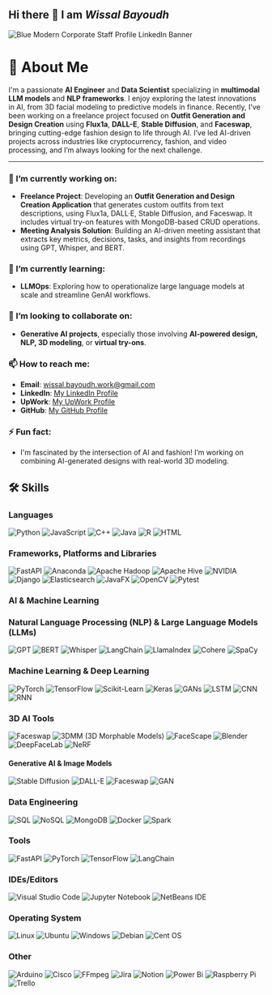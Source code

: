 ## Hi there 👋 I am _Wissal Bayoudh_
![Blue Modern Corporate Staff Profile LinkedIn Banner](https://github.com/user-attachments/assets/e6b7fd3c-c7c9-40f9-8a64-dce295dd7d20)


# 🧠 About Me  
I'm a passionate **AI Engineer** and **Data Scientist** specializing in **multimodal LLM models** and **NLP frameworks**. I enjoy exploring the latest innovations in AI, from 3D facial modeling to predictive models in finance. Recently, I’ve been working on a freelance project focused on **Outfit Generation and Design Creation** using **Flux1a**, **DALL-E**, **Stable Diffusion**, and **Faceswap**, bringing cutting-edge fashion design to life through AI. I’ve led AI-driven projects across industries like cryptocurrency, fashion, and video processing, and I’m always looking for the next challenge.

---

### 🔭 I’m currently working on:
- **Freelance Project**: Developing an **Outfit Generation and Design Creation Application** that generates custom outfits from text descriptions, using Flux1a, DALL·E, Stable Diffusion, and Faceswap. It includes virtual try-on features with MongoDB-based CRUD operations.
- **Meeting Analysis Solution**: Building an AI-driven meeting assistant that extracts key metrics, decisions, tasks, and insights from recordings using GPT, Whisper, and BERT.

### 🌱 I’m currently learning:
- **LLMOps**: Exploring how to operationalize large language models at scale and streamline GenAI workflows.

### 👯 I’m looking to collaborate on:
- **Generative AI projects**, especially those involving **AI-powered design, NLP, 3D modeling**, or **virtual try-ons**.

### 📫 How to reach me:
- **Email**: wissal.bayoudh.work@gmail.com
- **LinkedIn**: [My LinkedIn Profile](https://www.linkedin.com/feed/)
- **UpWork**:  [My UpWork Profile](https://www.upwork.com/freelancers/~01e07abad545191076)
- **GitHub**: [My GitHub Profile](https://github.com/wissalBayoudh)

### ⚡ Fun fact:
- I'm fascinated by the intersection of AI and fashion! I’m working on combining AI-generated designs with real-world 3D modeling.
<!--
## 🌟 Featured Projects  
### **Outfit Generation and Design Creation Application**  
- **Overview**: A web-based application enabling users to generate custom outfit designs based on text descriptions. Users receive a **Design Card** that includes details like the title, clothing type, designer inspiration, style, and fabric, along with a generated image.  
- **Technologies Used**: Flux1a, DALL-E, Stable Diffusion, Faceswap, FastAPI, Docker, MongoDB.  
- **Status**: Completed the core functionality and MongoDB integration. Currently working on the virtual try-on module using a face-swap algorithm to allow users to visualize themselves in the outfits.  

### **Meeting Analysis with AI**  
- **Overview**: Developed a solution utilizing models like GPT and Whisper to extract insights from meeting transcripts, such as summarization, topic detection, and NER.  
- **Technologies Used**: GPT, Whisper, LangChain, PyTorch, FastAPI, MongoDB.  

### **3D Facial Modeling and Lip Sync (DeepFake)**  
- **Overview**: Innovated facial reconstruction using DeepFake techniques and 3D modeling tools like FaceScape, achieving a 95% accuracy rate.  
- **Technologies Used**: FaceScape, DeepFaceLab, Tortoise-TTS.

### **Cryptotoken Pricing Model**  
- **Overview**: Built an LSTM-based model for cryptocurrency pricing with a 92% accuracy rate.  
- **Technologies Used**: LSTM, Python, SANAPI.
-->
## 🛠️ Skills  

### Languages  
![Python](https://img.shields.io/badge/-Python-3776AB?logo=python&logoColor=white&style=for-the-badge)  ![JavaScript](https://img.shields.io/badge/-JavaScript-F7DF1E?logo=javascript&logoColor=black&style=for-the-badge) ![C++](https://img.shields.io/badge/-C++-00599C?logo=cplusplus&logoColor=white&style=for-the-badge)  ![Java](https://img.shields.io/badge/-Java-007396?logo=java&logoColor=white&style=for-the-badge) ![R](https://img.shields.io/badge/-R-276DC3?logo=r&logoColor=white&style=for-the-badge) ![HTML](https://img.shields.io/badge/-HTML-E34F26?logo=html5&logoColor=white&style=for-the-badge)

### Frameworks, Platforms and Libraries
![FastAPI](https://img.shields.io/badge/FastAPI-005571?style=for-the-badge&logo=fastapi) ![Anaconda](https://img.shields.io/badge/Anaconda-%2344A833.svg?style=for-the-badge&logo=anaconda&logoColor=white) ![Apache Hadoop](https://img.shields.io/badge/Apache%20Hadoop-66CCFF?style=for-the-badge&logo=apachehadoop&logoColor=black) ![Apache Hive](https://img.shields.io/badge/Apache%20Hive-FDEE21?style=for-the-badge&logo=apachehive&logoColor=black) ![NVIDIA](https://img.shields.io/badge/cuda-000000.svg?style=for-the-badge&logo=nVIDIA&logoColor=green) ![Django](https://img.shields.io/badge/django-%23092E20.svg?style=for-the-badge&logo=django&logoColor=white) ![Elasticsearch](https://img.shields.io/badge/elasticsearch-%230377CC.svg?style=for-the-badge&logo=elasticsearch&logoColor=white) ![JavaFX](https://img.shields.io/badge/javafx-%23FF0000.svg?style=for-the-badge&logo=javafx&logoColor=white) ![OpenCV](https://img.shields.io/badge/opencv-%23white.svg?style=for-the-badge&logo=opencv&logoColor=white) ![Pytest](https://img.shields.io/badge/pytest-%23ffffff.svg?style=for-the-badge&logo=pytest&logoColor=2f9fe3) 



### AI & Machine Learning  


### Natural Language Processing (NLP) & Large Language Models (LLMs)
![GPT](https://img.shields.io/badge/GPT-FF6F00?style=for-the-badge&logo=openai&logoColor=white) ![BERT](https://img.shields.io/badge/BERT-0052CC?style=for-the-badge&logo=transformers&logoColor=white) ![Whisper](https://img.shields.io/badge/Whisper-00BFFF?style=for-the-badge) ![LangChain](https://img.shields.io/badge/LangChain-FF4500?style=for-the-badge) ![LlamaIndex](https://img.shields.io/badge/LlamaIndex-9B59B6?style=for-the-badge) ![Cohere](https://img.shields.io/badge/Cohere-4B8BBE?style=for-the-badge) ![SpaCy](https://img.shields.io/badge/SpaCy-36648B?style=for-the-badge)

### Machine Learning & Deep Learning
![PyTorch](https://img.shields.io/badge/PyTorch-EE4C2C?style=for-the-badge&logo=pytorch&logoColor=white) ![TensorFlow](https://img.shields.io/badge/TensorFlow-FF6F00?style=for-the-badge&logo=tensorflow&logoColor=white) ![Scikit-Learn](https://img.shields.io/badge/Scikit_Learn-F7931E?style=for-the-badge&logo=scikit-learn&logoColor=white) ![Keras](https://img.shields.io/badge/Keras-D00000?style=for-the-badge&logo=keras&logoColor=white) ![GANs](https://img.shields.io/badge/GANs-00C853?style=for-the-badge) ![LSTM](https://img.shields.io/badge/LSTM-4B8BBE?style=for-the-badge) ![CNN](https://img.shields.io/badge/CNN-1E90FF?style=for-the-badge) ![RNN](https://img.shields.io/badge/RNN-6A5ACD?style=for-the-badge)

### 3D AI Tools
![Faceswap](https://img.shields.io/badge/Faceswap-FF69B4?style=for-the-badge) ![3DMM (3D Morphable Models)](https://img.shields.io/badge/3DMM-9400D3?style=for-the-badge) ![FaceScape](https://img.shields.io/badge/FaceScape-8A2BE2?style=for-the-badge) ![Blender](https://img.shields.io/badge/Blender-F5792A?style=for-the-badge&logo=blender&logoColor=white) ![DeepFaceLab](https://img.shields.io/badge/DeepFaceLab-DC143C?style=for-the-badge) ![NeRF](https://img.shields.io/badge/NeRF-32CD32?style=for-the-badge)

#### **Generative AI & Image Models**  
![Stable Diffusion](https://img.shields.io/badge/-Stable%20Diffusion-4E4E50?logo=stablediffusion&logoColor=white&style=for-the-badge) ![DALL-E](https://img.shields.io/badge/-DALL--E-412991?logo=openai&logoColor=white&style=for-the-badge) ![Faceswap](https://img.shields.io/badge/-Faceswap-FF6347?logo=deepfake&logoColor=white&style=for-the-badge) ![GAN](https://img.shields.io/badge/-GAN-EC407A?logo=deeplearning&logoColor=white&style=for-the-badge)

### Data Engineering  
![SQL](https://img.shields.io/badge/-SQL-4479A1?logo=postgresql&logoColor=white&style=for-the-badge) ![NoSQL](https://img.shields.io/badge/-NoSQL-4DB33D?logo=mongodb&logoColor=white&style=for-the-badge) ![MongoDB](https://img.shields.io/badge/-MongoDB-47A248?logo=mongodb&logoColor=white&style=for-the-badge) ![Docker](https://img.shields.io/badge/-Docker-2496ED?logo=docker&logoColor=white&style=for-the-badge) ![Spark](https://img.shields.io/badge/-Spark-E25A1C?logo=apachespark&logoColor=white&style=for-the-badge)


### Tools  
![FastAPI](https://img.shields.io/badge/-FastAPI-009688?logo=fastapi&logoColor=white&style=for-the-badge) ![PyTorch](https://img.shields.io/badge/-PyTorch-EE4C2C?logo=pytorch&logoColor=white&style=for-the-badge) ![TensorFlow](https://img.shields.io/badge/-TensorFlow-FF6F00?logo=tensorflow&logoColor=white&style=for-the-badge) ![LangChain](https://img.shields.io/badge/-LangChain-0066CC?logo=langchain&logoColor=white&style=for-the-badge) 

### IDEs/Editors
![Visual Studio Code](https://img.shields.io/badge/Visual%20Studio%20Code-0078d7.svg?style=for-the-badge&logo=visual-studio-code&logoColor=white) ![Jupyter Notebook](https://img.shields.io/badge/jupyter-%23FA0F00.svg?style=for-the-badge&logo=jupyter&logoColor=white) ![NetBeans IDE](https://img.shields.io/badge/NetBeansIDE-1B6AC6.svg?style=for-the-badge&logo=apache-netbeans-ide&logoColor=white)

### Operating System
![Linux](https://img.shields.io/badge/Linux-FCC624?style=for-the-badge&logo=linux&logoColor=black) ![Ubuntu](https://img.shields.io/badge/Ubuntu-E95420?style=for-the-badge&logo=ubuntu&logoColor=white) ![Windows](https://img.shields.io/badge/Windows-0078D6?style=for-the-badge&logo=windows&logoColor=white) 	![Debian](https://img.shields.io/badge/Debian-D70A53?style=for-the-badge&logo=debian&logoColor=white) 	![Cent OS](https://img.shields.io/badge/cent%20os-002260?style=for-the-badge&logo=centos&logoColor=F0F0F0)

### Other
![Arduino](https://img.shields.io/badge/-Arduino-00979D?style=for-the-badge&logo=Arduino&logoColor=white) ![Cisco](https://img.shields.io/badge/cisco-%23049fd9.svg?style=for-the-badge&logo=cisco&logoColor=black) ![FFmpeg](https://shields.io/badge/FFmpeg-%23171717.svg?logo=ffmpeg&style=for-the-badge&labelColor=171717&logoColor=5cb85c) ![Jira](https://img.shields.io/badge/jira-%230A0FFF.svg?style=for-the-badge&logo=jira&logoColor=white) ![Notion](https://img.shields.io/badge/Notion-%23000000.svg?style=for-the-badge&logo=notion&logoColor=white) ![Power Bi](https://img.shields.io/badge/power_bi-F2C811?style=for-the-badge&logo=powerbi&logoColor=black) ![Raspberry Pi](https://img.shields.io/badge/-Raspberry_Pi-C51A4A?style=for-the-badge&logo=Raspberry-Pi) ![Trello](https://img.shields.io/badge/Trello-%23026AA7.svg?style=for-the-badge&logo=Trello&logoColor=white) 
<!--
**wissalBayoudh/wissalBayoudh** is a ✨ _special_ ✨ repository because its `README.md` (this file) appears on your GitHub profile.

Here are some ideas to get you started:

- 🔭 I’m currently working on ...
- 🌱 I’m currently learning ...
- 👯 I’m looking to collaborate on ...
- 🤔 I’m looking for help with ...
- 💬 Ask me about ...
- 📫 How to reach me: ...
- 😄 Pronouns: ...
- ⚡ Fun fact: ...
-->
